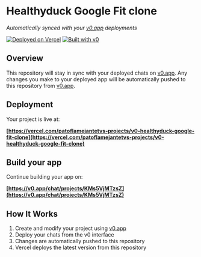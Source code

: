 # Healthyduck Google Fit clone

*Automatically synced with your [v0.app](https://v0.app) deployments*

[![Deployed on Vercel](https://img.shields.io/badge/Deployed%20on-Vercel-black?style=for-the-badge&logo=vercel)](https://vercel.com/patoflamejantetvs-projects/v0-healthyduck-google-fit-clone)
[![Built with v0](https://img.shields.io/badge/Built%20with-v0.app-black?style=for-the-badge)](https://v0.app/chat/projects/KMs5VjMTzsZ)

## Overview

This repository will stay in sync with your deployed chats on [v0.app](https://v0.app).
Any changes you make to your deployed app will be automatically pushed to this repository from [v0.app](https://v0.app).

## Deployment

Your project is live at:

**[https://vercel.com/patoflamejantetvs-projects/v0-healthyduck-google-fit-clone](https://vercel.com/patoflamejantetvs-projects/v0-healthyduck-google-fit-clone)**

## Build your app

Continue building your app on:

**[https://v0.app/chat/projects/KMs5VjMTzsZ](https://v0.app/chat/projects/KMs5VjMTzsZ)**

## How It Works

1. Create and modify your project using [v0.app](https://v0.app)
2. Deploy your chats from the v0 interface
3. Changes are automatically pushed to this repository
4. Vercel deploys the latest version from this repository